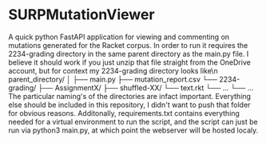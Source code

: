 # SURPMutationViewer

A quick python FastAPI application for viewing and commenting on mutations generated for the Racket corpus. In order to run it requires the 2234-grading directory in the same parent directory as the main.py file. I believe it should work if you just unzip that file straight from the OneDrive account, but for context my 2234-grading directory looks like\n
parent_directory/
│
├── main.py
├── mutation_report.csv
└── 2234-grading/
    ├── AssignmentX/
      ├── shuffled-XX/
          └── text.rkt
      └── ...
    └── ...
The particular naming's of the directories are infact important. Everything else should be included in this repository, I didn't want to push that folder for obvious reasons. Additonally, requirements.txt contains everything needed for a virtual environment to run the script, and the script can just be run via python3 main.py, at which point the webserver will be hosted localy.
